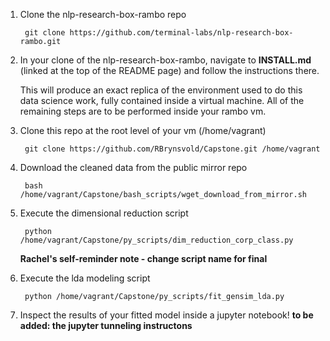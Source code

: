 1. Clone the nlp-research-box-rambo repo

        git clone https://github.com/terminal-labs/nlp-research-box-rambo.git

2. In your clone of the nlp-research-box-rambo, navigate to **INSTALL.md** (linked at the top of the README page) and follow the instructions there.

   This will produce an exact replica of the environment used to do this data science work, fully contained inside a virtual machine.  All of the remaining steps are to be performed inside your rambo vm.

3. Clone this repo at the root level of your vm (/home/vagrant)

        git clone https://github.com/RBrynsvold/Capstone.git /home/vagrant
        
4. Download the cleaned data from the public mirror repo

        bash /home/vagrant/Capstone/bash_scripts/wget_download_from_mirror.sh
        
5. Execute the dimensional reduction script

        python /home/vagrant/Capstone/py_scripts/dim_reduction_corp_class.py
   **Rachel's self-reminder note - change script name for final**
   
5. Execute the lda modeling script

        python /home/vagrant/Capstone/py_scripts/fit_gensim_lda.py
        
6. Inspect the results of your fitted model inside a jupyter notebook!
   **to be added: the jupyter tunneling instructons**
